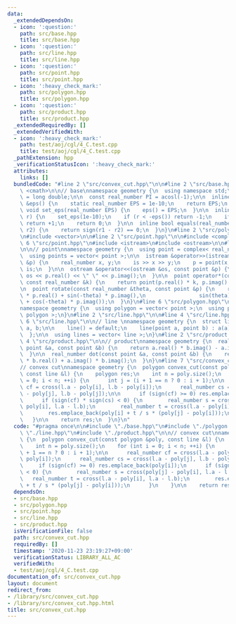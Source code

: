 ```yaml
---
data:
  _extendedDependsOn:
  - icon: ':question:'
    path: src/base.hpp
    title: src/base.hpp
  - icon: ':question:'
    path: src/line.hpp
    title: src/line.hpp
  - icon: ':question:'
    path: src/point.hpp
    title: src/point.hpp
  - icon: ':heavy_check_mark:'
    path: src/polygon.hpp
    title: src/polygon.hpp
  - icon: ':question:'
    path: src/product.hpp
    title: src/product.hpp
  _extendedRequiredBy: []
  _extendedVerifiedWith:
  - icon: ':heavy_check_mark:'
    path: test/aoj/cgl/4_C.test.cpp
    title: test/aoj/cgl/4_C.test.cpp
  _pathExtension: hpp
  _verificationStatusIcon: ':heavy_check_mark:'
  attributes:
    links: []
  bundledCode: "#line 2 \"src/convex_cut.hpp\"\n\n#line 2 \"src/base.hpp\"\n\n#include\
    \ <cmath>\n\n// base\nnamespace geometry {\n  using namespace std;\n  using real_number\
    \ = long double;\n\n  const real_number PI = acosl(-1);\n\n  inline static real_number\
    \ &eps() {\n    static real_number EPS = 1e-10;\n    return EPS;\n  }\n\n  static\
    \ void set_eps(real_number EPS) {\n    eps() = EPS;\n  }\n\n  inline int sign(real_number\
    \ r) {\n    set_eps(1e-10);\n    if (r < -eps()) return -1;\n    if (r > +eps())\
    \ return +1;\n    return 0;\n  }\n\n  inline bool equals(real_number r1, real_number\
    \ r2) {\n    return sign(r1 - r2) == 0;\n  }\n}\n#line 2 \"src/polygon.hpp\"\n\
    \n#include <vector>\n\n#line 2 \"src/point.hpp\"\n\n#include <complex>\n#line\
    \ 6 \"src/point.hpp\"\n#include <istream>\n#include <ostream>\n\n#line 10 \"src/point.hpp\"\
    \n\n// point\nnamespace geometry {\n  using point = complex< real_number >;\n\
    \  using points = vector< point >;\n\n  istream &operator>>(istream &is, point\
    \ &p) {\n    real_number x, y;\n    is >> x >> y;\n    p = point(x, y);\n    return\
    \ is;\n  }\n\n  ostream &operator<<(ostream &os, const point &p) {\n    return\
    \ os << p.real() << \" \" << p.imag();\n  }\n\n  point operator*(const point &p,\
    \ const real_number &k) {\n    return point(p.real() * k, p.imag() * k);\n  }\n\
    \n  point rotate(const real_number &theta, const point &p) {\n    return point(cos(theta)\
    \ * p.real() + sin(-theta) * p.imag(),\n                 sin(theta) * p.real()\
    \ + cos(-theta) * p.imag());\n  }\n}\n#line 6 \"src/polygon.hpp\"\n\n// polygon\n\
    namespace geometry {\n  using polygon = vector< point >;\n  using polygons = vector<\
    \ polygon >;\n}\n#line 2 \"src/line.hpp\"\n\n#line 4 \"src/line.hpp\"\n\n#line\
    \ 6 \"src/line.hpp\"\n\n// line \nnamespace geometry {\n  struct line {\n    point\
    \ a, b;\n\n    line() = default;\n    line(point a, point b) : a(a), b(b) {}\n\
    \  };\n\n  using lines = vector< line >;\n}\n#line 2 \"src/product.hpp\"\n\n#line\
    \ 4 \"src/product.hpp\"\n\n// product\nnamespace geometry {\n  real_number cross(const\
    \ point &a, const point &b) {\n    return a.real() * b.imag() - a.imag() * b.real();\n\
    \  }\n\n  real_number dot(const point &a, const point &b) {\n    return a.real()\
    \ * b.real() + a.imag() * b.imag();\n  }\n}\n#line 7 \"src/convex_cut.hpp\"\n\n\
    // convex cut\nnamespace geometry {\n  polygon convex_cut(const polygon &poly,\
    \ const line &l) {\n    polygon res;\n    int n = poly.size();\n    for (int i\
    \ = 0; i < n; ++i) {\n      int j = (i + 1 == n ? 0 : i + 1);\n\n      real_number\
    \ cf = cross(l.a - poly[i], l.b - poly[i]);\n      real_number cs = cross(l.a\
    \ - poly[j], l.b - poly[j]);\n\n      if (sign(cf) >= 0) res.emplace_back(poly[i]);\n\
    \      if (sign(cf) * sign(cs) < 0) {\n        real_number s = cross(poly[j] -\
    \ poly[i], l.a - l.b);\n        real_number t = cross(l.a - poly[i], l.a - l.b);\n\
    \        res.emplace_back(poly[i] + t / s * (poly[j] - poly[i]));\n      }\n \
    \   }\n\n    return res;\n  }\n}\n"
  code: "#pragma once\n\n#include \"./base.hpp\"\n#include \"./polygon.hpp\"\n#include\
    \ \"./line.hpp\"\n#include \"./product.hpp\"\n\n// convex cut\nnamespace geometry\
    \ {\n  polygon convex_cut(const polygon &poly, const line &l) {\n    polygon res;\n\
    \    int n = poly.size();\n    for (int i = 0; i < n; ++i) {\n      int j = (i\
    \ + 1 == n ? 0 : i + 1);\n\n      real_number cf = cross(l.a - poly[i], l.b -\
    \ poly[i]);\n      real_number cs = cross(l.a - poly[j], l.b - poly[j]);\n\n \
    \     if (sign(cf) >= 0) res.emplace_back(poly[i]);\n      if (sign(cf) * sign(cs)\
    \ < 0) {\n        real_number s = cross(poly[j] - poly[i], l.a - l.b);\n     \
    \   real_number t = cross(l.a - poly[i], l.a - l.b);\n        res.emplace_back(poly[i]\
    \ + t / s * (poly[j] - poly[i]));\n      }\n    }\n\n    return res;\n  }\n}\n"
  dependsOn:
  - src/base.hpp
  - src/polygon.hpp
  - src/point.hpp
  - src/line.hpp
  - src/product.hpp
  isVerificationFile: false
  path: src/convex_cut.hpp
  requiredBy: []
  timestamp: '2020-11-23 23:19:27+09:00'
  verificationStatus: LIBRARY_ALL_AC
  verifiedWith:
  - test/aoj/cgl/4_C.test.cpp
documentation_of: src/convex_cut.hpp
layout: document
redirect_from:
- /library/src/convex_cut.hpp
- /library/src/convex_cut.hpp.html
title: src/convex_cut.hpp
---
```

